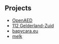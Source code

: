 ## Projects
- [OpenAED](https://github.com/openaed)
- [112 Gelderland-Zuid](https://112glz.nl)
- [bapycara.eu](https://bapycara.eu)
- [melk](https://github.com/potato-donkey/melk)
